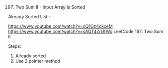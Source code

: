 167. Two Sum II - Input Array Is Sorted

Already Sorted List :- 

https://www.youtube.com/watch?v=cQ1Oz4ckceM
https://www.youtube.com/watch?v=sAQT4ZrUfWo
LeetCode 167: Two Sum II 

Steps:
1. Already sorted 
2. Use 2 pointer method 

